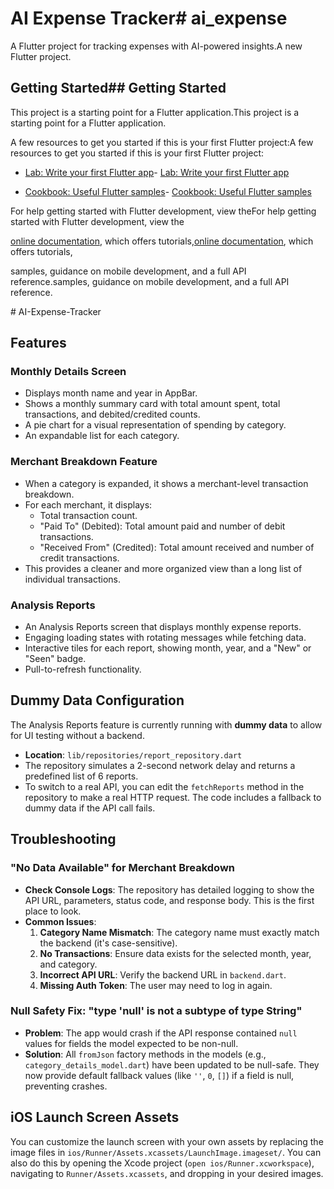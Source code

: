 # AI Expense Tracker# ai_expense



A Flutter project for tracking expenses with AI-powered insights.A new Flutter project.



## Getting Started## Getting Started



This project is a starting point for a Flutter application.This project is a starting point for a Flutter application.



A few resources to get you started if this is your first Flutter project:A few resources to get you started if this is your first Flutter project:



- [Lab: Write your first Flutter app](https://docs.flutter.dev/get-started/codelab)- [Lab: Write your first Flutter app](https://docs.flutter.dev/get-started/codelab)

- [Cookbook: Useful Flutter samples](https://docs.flutter.dev/cookbook)- [Cookbook: Useful Flutter samples](https://docs.flutter.dev/cookbook)



For help getting started with Flutter development, view theFor help getting started with Flutter development, view the

[online documentation](https://docs.flutter.dev/), which offers tutorials,[online documentation](https://docs.flutter.dev/), which offers tutorials,

samples, guidance on mobile development, and a full API reference.samples, guidance on mobile development, and a full API reference.

#   A I - E x p e n s e - T r a c k e r 

## Features 

 
### Monthly Details Screen
- Displays month name and year in AppBar.
- Shows a monthly summary card with total amount spent, total transactions, and debited/credited counts.
- A pie chart for a visual representation of spending by category.
- An expandable list for each category.

### Merchant Breakdown Feature
- When a category is expanded, it shows a merchant-level transaction breakdown.
- For each merchant, it displays:
    - Total transaction count.
    - "Paid To" (Debited): Total amount paid and number of debit transactions.
    - "Received From" (Credited): Total amount received and number of credit transactions.
- This provides a cleaner and more organized view than a long list of individual transactions.

### Analysis Reports
- An Analysis Reports screen that displays monthly expense reports.
- Engaging loading states with rotating messages while fetching data.
- Interactive tiles for each report, showing month, year, and a "New" or "Seen" badge.
- Pull-to-refresh functionality.

## Dummy Data Configuration

The Analysis Reports feature is currently running with **dummy data** to allow for UI testing without a backend.

- **Location**: `lib/repositories/report_repository.dart`
- The repository simulates a 2-second network delay and returns a predefined list of 6 reports.
- To switch to a real API, you can edit the `fetchReports` method in the repository to make a real HTTP request. The code includes a fallback to dummy data if the API call fails.

## Troubleshooting

### "No Data Available" for Merchant Breakdown
- **Check Console Logs**: The repository has detailed logging to show the API URL, parameters, status code, and response body. This is the first place to look.
- **Common Issues**:
    1.  **Category Name Mismatch**: The category name must exactly match the backend (it's case-sensitive).
    2.  **No Transactions**: Ensure data exists for the selected month, year, and category.
    3.  **Incorrect API URL**: Verify the backend URL in `backend.dart`.
    4.  **Missing Auth Token**: The user may need to log in again.

### Null Safety Fix: "type 'null' is not a subtype of type String"
- **Problem**: The app would crash if the API response contained `null` values for fields the model expected to be non-null.
- **Solution**: All `fromJson` factory methods in the models (e.g., `category_details_model.dart`) have been updated to be null-safe. They now provide default fallback values (like `''`, `0`, `[]`) if a field is null, preventing crashes.

## iOS Launch Screen Assets

You can customize the launch screen with your own assets by replacing the image files in `ios/Runner/Assets.xcassets/LaunchImage.imageset/`. You can also do this by opening the Xcode project (`open ios/Runner.xcworkspace`), navigating to `Runner/Assets.xcassets`, and dropping in your desired images.
